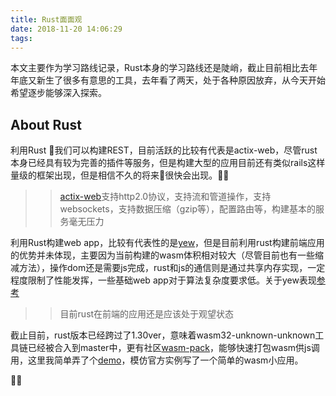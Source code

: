 ```yaml
---
title: Rust面面观
date: 2018-11-20 14:06:29
tags:
---
```


本文主要作为学习路线记录，Rust本身的学习路线还是陡峭，截止目前相比去年年底又新生了很多有意思的工具，去年看了两天，处于各种原因放弃，从今天开始希望逐步能够深入探索。

## About Rust
利用Rust 我们可以构建REST，目前活跃的比较有代表是actix-web，尽管rust本身已经具有较为完善的插件等服务，但是构建大型的应用目前还有类似rails这样量级的框架出现，但是相信不久的将来很快会出现。

>>[actix-web](https://actix.rs/)支持http2.0协议，支持流和管道操作，支持websockets，支持数据压缩（gzip等），配置路由等，构建基本的服务毫无压力

利用Rust构建web app，比较有代表性的是[yew](https://github.com/DenisKolodin/yew)，但是目前利用rust构建前端应用的优势并未体现，主要因为当前构建的wasm体积相对较大（尽管目前也有一些缩减方法），操作dom还是需要js完成，rust和js的通信则是通过共享内存实现，一定程度限制了性能发挥，一些基础web app对于算法复杂度要求低。关于yew表现[参考](https://rawgit.com/krausest/js-framework-benchmark/e713af4db483ffc627798caa6f5ea0ac4ca1e5fd/webdriver-ts-results/table.html)

>> 目前rust在前端的应用还是应该处于观望状态

截止目前，rust版本已经跨过了1.30ver，意味着wasm32-unknown-unknown工具链已经被合入到master中，更有社区[wasm-pack](https://github.com/rustwasm/wasm-pack)，能够快速打包wasm供js调用，这里我简单弄了个[demo](http://47.110.48.184/dist/)，模仿官方实例写了一个简单的wasm小应用。

